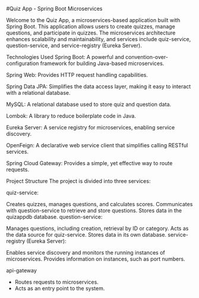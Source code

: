 #Quiz App - Spring Boot Microservices

Welcome to the Quiz App, a microservices-based application built with Spring Boot. This application allows users to create quizzes, manage questions, and participate in quizzes. The microservices architecture enhances scalability and maintainability, and services include quiz-service, question-service, and service-registry (Eureka Server).

Technologies Used
Spring Boot: A powerful and convention-over-configuration framework for building Java-based microservices.

Spring Web: Provides HTTP request handling capabilities.

Spring Data JPA: Simplifies the data access layer, making it easy to interact with a relational database.

MySQL: A relational database used to store quiz and question data.

Lombok: A library to reduce boilerplate code in Java.

Eureka Server: A service registry for microservices, enabling service discovery.

OpenFeign: A declarative web service client that simplifies calling RESTful services.

Spring Cloud Gateway: Provides a simple, yet effective way to route requests.


Project Structure
The project is divided into three services:

quiz-service:

Creates quizzes, manages questions, and calculates scores.
Communicates with question-service to retrieve and store questions.
Stores data in the quizappdb database.
question-service:

Manages questions, including creation, retrieval by ID or category.
Acts as the data source for quiz-service.
Stores data in its own database.
service-registry (Eureka Server):

Enables service discovery and monitors the running instances of microservices.
Provides information on instances, such as port numbers.

api-gateway
   - Routes requests to microservices.
   - Acts as an entry point to the system.
